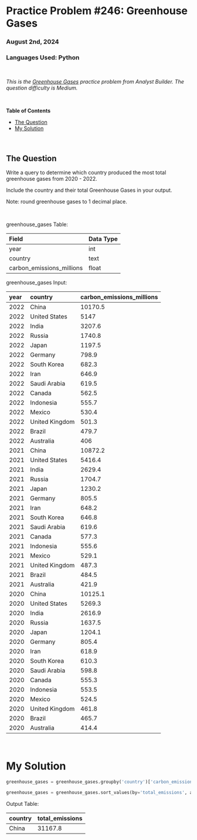# **Practice Problem #246: Greenhouse Gases**
### August 2nd, 2024
### Languages Used: Python

<br>

*This is the [Greenhouse Gases](https://www.analystbuilder.com/questions/greenhouse-gases-JUvPk) practice problem from Analyst Builder. The question difficulty is Medium.*

<br>

**Table of Contents**

-   [The Question](#the-question)
-   [My Solution](#my-solution)
  
<br>

## The Question

Write a query to determine which country produced the most total greenhouse gases from 2020 - 2022.

Include the country and their total Greenhouse Gases in your output.

Note: round greenhouse gases to 1 decimal place.

<br>

greenhouse_gases Table:

| Field                     | Data Type |
| :------------------------ | :-------- |
| year                      | int       |
| country                   | text      |
| carbon_emissions_millions | float     |

greenhouse_gases Input:

| year | country        | carbon_emissions_millions |
| :--- | :------------- | :------------------------ |
| 2022 | China          | 10170.5                   |
| 2022 | United States  | 5147                      |
| 2022 | India          | 3207.6                    |
| 2022 | Russia         | 1740.8                    |
| 2022 | Japan          | 1197.5                    |
| 2022 | Germany        | 798.9                     |
| 2022 | South Korea    | 682.3                     |
| 2022 | Iran           | 646.9                     |
| 2022 | Saudi Arabia   | 619.5                     |
| 2022 | Canada         | 562.5                     |
| 2022 | Indonesia      | 555.7                     |
| 2022 | Mexico         | 530.4                     |
| 2022 | United Kingdom | 501.3                     |
| 2022 | Brazil         | 479.7                     |
| 2022 | Australia      | 406                       |
| 2021 | China          | 10872.2                   |
| 2021 | United States  | 5416.4                    |
| 2021 | India          | 2629.4                    |
| 2021 | Russia         | 1704.7                    |
| 2021 | Japan          | 1230.2                    |
| 2021 | Germany        | 805.5                     |
| 2021 | Iran           | 648.2                     |
| 2021 | South Korea    | 646.8                     |
| 2021 | Saudi Arabia   | 619.6                     |
| 2021 | Canada         | 577.3                     |
| 2021 | Indonesia      | 555.6                     |
| 2021 | Mexico         | 529.1                     |
| 2021 | United Kingdom | 487.3                     |
| 2021 | Brazil         | 484.5                     |
| 2021 | Australia      | 421.9                     |
| 2020 | China          | 10125.1                   |
| 2020 | United States  | 5269.3                    |
| 2020 | India          | 2616.9                    |
| 2020 | Russia         | 1637.5                    |
| 2020 | Japan          | 1204.1                    |
| 2020 | Germany        | 805.4                     |
| 2020 | Iran           | 618.9                     |
| 2020 | South Korea    | 610.3                     |
| 2020 | Saudi Arabia   | 598.8                     |
| 2020 | Canada         | 555.3                     |
| 2020 | Indonesia      | 553.5                     |
| 2020 | Mexico         | 524.5                     |
| 2020 | United Kingdom | 461.8                     |
| 2020 | Brazil         | 465.7                     |
| 2020 | Australia      | 414.4                     |

<br>

# My Solution

``` Python
greenhouse_gases = greenhouse_gases.groupby('country')['carbon_emissions_millions'].sum().round(1).reset_index().rename(columns={'carbon_emissions_millions':'total_emissions'})

greenhouse_gases = greenhouse_gases.sort_values(by='total_emissions', ascending=False).head(1)
```

Output Table:

| country | total_emissions |
| :------ | :-------------- |
| China   | 31167.8         |
